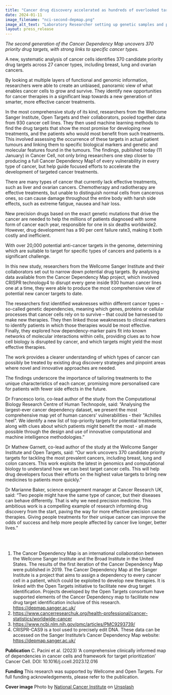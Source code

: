 ```yaml
---
title: "Cancer drug discovery accelerated as hundreds of overlooked targets prioritised"
date: 2024-01-11
image_filename: "nci-second-depmap.png"
image_alt_text: "Laboratory Researcher setting up genetic samples and primers for polymerase chain reaction."
layout: press_release
---
```

<i>The second generation of the Cancer Dependency Map uncovers 370 priority drug targets, with strong links to specific cancer types.</i>

A new, systematic analysis of cancer cells identifies 370 candidate priority drug targets across 27 cancer types, including breast, lung and ovarian cancers.

By looking at multiple layers of functional and genomic information, researchers were able to create an unbiased, panoramic view of what enables cancer cells to grow and survive. They identify new opportunities for cancer therapies in a significant leap towards a new generation of smarter, more effective cancer treatments. 

In the most comprehensive study of its kind, researchers from the Wellcome Sanger Institute, Open Targets and their collaborators, pooled together data from 930 cancer cell lines. They then used machine learning methods to find the drug targets that show the most promise for developing new treatments, and the patients who would most benefit from such treatments. This involved assessing the occurrence of these targets in actual patient tumours and linking them to specific biological markers and genetic and molecular features found in the tumours.
The findings, published today (11 January) in Cancer Cell, not only bring researchers one step closer to producing a full Cancer Dependency Map1 of every vulnerability in every type of cancer, but help guide focused efforts to accelerate the development of targeted cancer treatments.

There are many types of cancer that currently lack effective treatments, such as liver and ovarian cancers. Chemotherapy and radiotherapy are effective treatments, but unable to distinguish normal cells from cancerous ones, so can cause damage throughout the entire body with harsh side effects, such as extreme fatigue, nausea and hair loss. 

New precision drugs based on the exact genetic mutations that drive the cancer are needed to help the millions of patients diagnosed with some form of cancer each year, responsible for one in six deaths worldwide2. However, drug development has a 90 per cent failure rate3, making it both costly and inefficient.

With over 20,000 potential anti-cancer targets in the genome, determining which are suitable to target for specific types of cancers and patients is a significant challenge. 

In this new study, researchers from the Wellcome Sanger Institute and their collaborators set out to narrow down potential drug targets. By analysing data available from the Cancer Dependency Map project, which involved CRISPR technology4 to disrupt every gene inside 930 human cancer lines one at a time, they were able to produce the most comprehensive view of potential new cancer targets to date.

The researchers first identified weaknesses within different cancer types – so-called genetic dependencies, meaning which genes, proteins or cellular processes that cancer cells rely on to survive – that could be harnessed to make new therapies. They then linked those weaknesses to clinical markers to identify patients in which those therapies would be most effective. Finally, they explored how dependency-marker pairs fit into known networks of molecular interactions within cells, providing clues as to how cell biology is disrupted by cancer, and which targets might yield the most effective therapies.

The work provides a clearer understanding of which types of cancer can possibly be treated by existing drug discovery strategies and pinpoint areas where novel and innovative approaches are needed.

The findings underscore the importance of tailoring treatments to the unique characteristics of each cancer, promising more personalised care for patients with fewer side effects in the future.

Dr Francesco Iorio, co-lead author of the study from the Computational Biology Research Centre of Human Technopole, said: “Analysing the largest-ever cancer dependency dataset, we present the most comprehensive map yet of human cancers' vulnerabilities - their "Achilles heel". We identify a new list of top-priority targets for potential treatments, along with clues about which patients might benefit the most - all made possible through the design and use of innovative computational and machine intelligence methodologies.”

Dr Mathew Garnett, co-lead author of the study at the Wellcome Sanger Institute and Open Targets, said: “Our work uncovers 370 candidate priority targets for tackling the most prevalent cancers, including breast, lung and colon cancers. This work exploits the latest in genomics and computational biology to understand how we can best target cancer cells. This will help drug developers focus their efforts on the highest value targets to bring new medicines to patients more quickly.” 

Dr Marianne Baker, science engagement manager at Cancer Research UK, said: “Two people might have the same type of cancer, but their diseases can behave differently. That is why we need precision medicine. This ambitious work is a compelling example of research informing drug discovery from the start, paving the way for more effective precision cancer therapies. Giving people treatments for their unique cancer can improve the odds of success and help more people affected by cancer live longer, better lives.”

<br>
<br>

1. The Cancer Dependency Map is an international collaboration between the Wellcome Sanger Institute and the Broad Institute in the United States. The results of the first iteration of the Cancer Dependency Map were published in 2019. The Cancer Dependency Map at the Sanger Institute is a project that aims to assign a dependency to every cancer cell in a patient, which could be exploited to develop new therapies. It is linked with the Open Targets initiative to facilitate new drug target identification. Projects developed by the Open Targets consortium have supported elements of the Cancer Dependency map to facilitate new drug target identification inclusive of this research. https://depmap.sanger.ac.uk/ 
2. https://www.cancerresearchuk.org/health-professional/cancer-statistics/worldwide-cancer 
3. https://www.ncbi.nlm.nih.gov/pmc/articles/PMC9293739/ 
4. CRISPR-CAS9 is a tool used to precisely edit DNA.
These data can be accessed on the Sanger Institute’s Cancer Dependency Map website: https://depmap.sanger.ac.uk/ 

<b>Publication</b>
C. Pacini et al. (2023) ‘A comprehensive clinically informed map of dependencies in cancer cells and framework for target prioritization’ Cancer Cell. DOI: 10.1016/j.ccell.2023.12.016

<b>Funding</b> 
This research was supported by Wellcome and Open Targets. For full funding acknowledgements, please refer to the publication.

<b>Cover image</b>
Photo by <a href="https://unsplash.com/@nci?utm_content=creditCopyText&utm_medium=referral&utm_source=unsplash">National Cancer Institute</a> on <a href="https://unsplash.com/photos/person-holding-black-round-plate-E9Ucfek-Lp0?utm_content=creditCopyText&utm_medium=referral&utm_source=unsplash">Unsplash</a>
